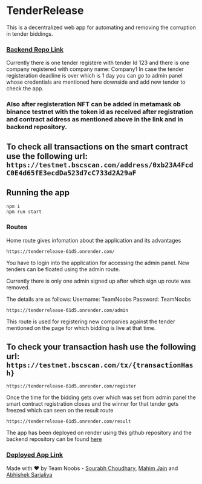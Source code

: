 # TenderRelease

This is a decentralized web app for automating and removing the corruption in tender biddings.

### [Backend Repo Link](https://github.com/TenderRelease/backendtenderrelease)

Currently there is one tender registere with tender Id 123 and there is one company registered with company name: Company1
In case the tender registeration deadline is over which is 1 day you can go to admin panel whose credentials are mentioned here downside and add new tender to check the app.

### Also after registeration NFT can be added in metamask ob binance testnet with the token id as received after registration and contract address as mentioned above in the link and in backend repository.

## To check all transactions on the smart contract use the following url: ```https://testnet.bscscan.com/address/0xb23A4FcdC0E4d65fE3ecdDa523d7cC733d2A29aF```


## Running the app

``` starting the app
npm i
npm run start
```

### Routes

Home route gives infomation about the application and its advantages

```Home route
https://tenderrelease-61d5.onrender.com/
```

You have to login into the application for accessing the admin panel. New tenders can be floated using the admin route.

Currently there is only one admin signed up after which sign up route was removed.

The details are as follows:
Username: TeamNoobs
Password: TeamNoobs

``` Admin route
https://tenderrelease-61d5.onrender.com/admin
```


This route is used for registering new companies against the tender mentioned on the page for which bidding is live at that time.

## To check your transaction hash use the following url: ```https://testnet.bscscan.com/tx/{transactionHash}```

``` Register route
https://tenderrelease-61d5.onrender.com/register
```


Once the time for the bidding gets over which was set from admin panel the smart contract registration closes and the winner for that tender gets freezed which can seen on the result route


``` Result route
https://tenderrelease-61d5.onrender.com/result
```

The app has been deployed on render using this github repository and the backend repository can be found [here](https://github.com/TenderRelease/backendtenderrelease)

### [Deployed App Link](https://tenderrelease-61d5.onrender.com/)

Made with ❤️ by Team Noobs - [Sourabh Choudhary](https://github.com/SD-IITKGP), [Mahim Jain](https://github.com/jainmahim) and [Abhishek Sarjaliya](https://github.com/Abhi21sar)
